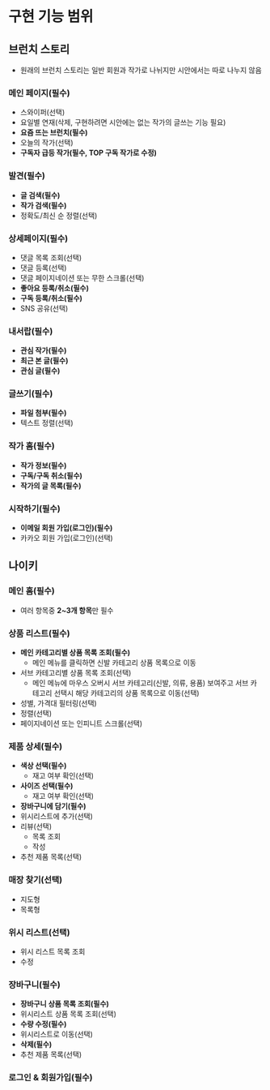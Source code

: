 # 구현 기능 범위

## 브런치 스토리

- 원래의 브런치 스토리는 일반 회원과 작가로 나뉘지만 시안에서는 따로 나누지 않음

### **메인 페이지(필수)**

- 스와이퍼(선택)
- 요일별 연재(삭제, 구현하려면 시안에는 없는 작가의 글쓰는 기능 필요)
- **요즘 뜨는 브런치(필수)**
- 오늘의 작가(선택)
- **구독자 급등 작가(필수, TOP 구독 작가로 수정)**

### **발견(필수)**

- **글 검색(필수)**
- **작가 검색(필수)**
- 정확도/최신 순 정렬(선택)

### **상세페이지(필수)**

- 댓글 목록 조회(선택)
- 댓글 등록(선택)
- 댓글 페이지네이션 또는 무한 스크롤(선택)
- **좋아요 등록/취소(필수)**
- **구독 등록/취소(필수)**
- SNS 공유(선택)

### **내서랍(필수)**

- **관심 작가(필수)**
- **최근 본 글(필수)**
- **관심 글(필수)**

### **글쓰기(필수)**

- **파일 첨부(필수)**
- 텍스트 정렬(선택)

### **작가 홈(필수)**

- **작가 정보(필수)**
- **구독/구독 취소(필수)**
- **작가의 글 목록(필수)**

### **시작하기(필수)**

- **이메일 회원 가입(로그인)(필수)**
- 카카오 회원 가입(로그인)(선택)

## 나이키

### **메인 홈(필수)**

- 여러 항목중 **2~3개 항목**만 필수

### **상품 리스트(필수)**

- **메인 카테고리별 상품 목록 조회(필수)**
  - 메인 메뉴를 클릭하면 신발 카테고리 상품 목록으로 이동
- 서브 카테고리별 상품 목록 조회(선택)
  - 메인 메뉴에 마우스 오버시 서브 카테고리(신발, 의류, 용품) 보여주고 서브 카테고리 선택시 해당 카테고리의 상품 목록으로 이동(선택)
- 성별, 가격대 필터링(선택)
- 정렬(선택)
- 페이지네이션 또는 인피니트 스크롤(선택)

### **제품 상세(필수)**

- **색상 선택(필수)**
  - 재고 여부 확인(선택)
- **사이즈 선택(필수)**
  - 재고 여부 확인(선택)
- **장바구니에 담기(필수)**
- 위시리스트에 추가(선택)
- 리뷰(선택)
  - 목록 조회
  - 작성
- 추천 제품 목록(선택)

### 매장 찾기(선택)

- 지도형
- 목록형

### 위시 리스트(선택)

- 위시 리스트 목록 조회
- 수정

### **장바구니(필수)**

- **장바구니 상품 목록 조회(필수)**
- 위시리스트 상품 목록 조회(선택)
- **수량 수정(필수)**
- 위시리스트로 이동(선택)
- **삭제(필수)**
- 추천 제품 목록(선택)

### **로그인 & 회원가입(필수)**
